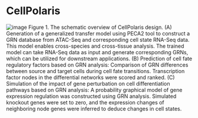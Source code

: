 # CellPolaris

![image](https://github.com/xCompass-AI/CellPolaris/assets/49229942/7f27d271-a674-406b-95a0-9142a0ae4cf8)
Figure 1. The schematic overview of CellPolaris design. 
(A) Generation of a generalized transfer model using PECA2 tool to construct a GRN database from ATAC-Seq and corresponding cell state RNA-Seq data. This model enables cross-species and cross-tissue analysis. The trained model can take RNA-Seq data as input and generate corresponding GRNs, which can be utilized for downstream applications. 
(B) Prediction of cell fate regulatory factors based on GRN analysis: Comparison of GRN differences between source and target cells during cell fate transitions. Transcription factor nodes in the differential networks were scored and ranked.
(C) Simulation of the impact of gene perturbation on cell differentiation pathways based on GRN analysis: A probability graphical model of gene expression regulation was constructed using GRN analysis. Simulated knockout genes were set to zero, and the expression changes of neighboring node genes were inferred to deduce changes in cell states.
